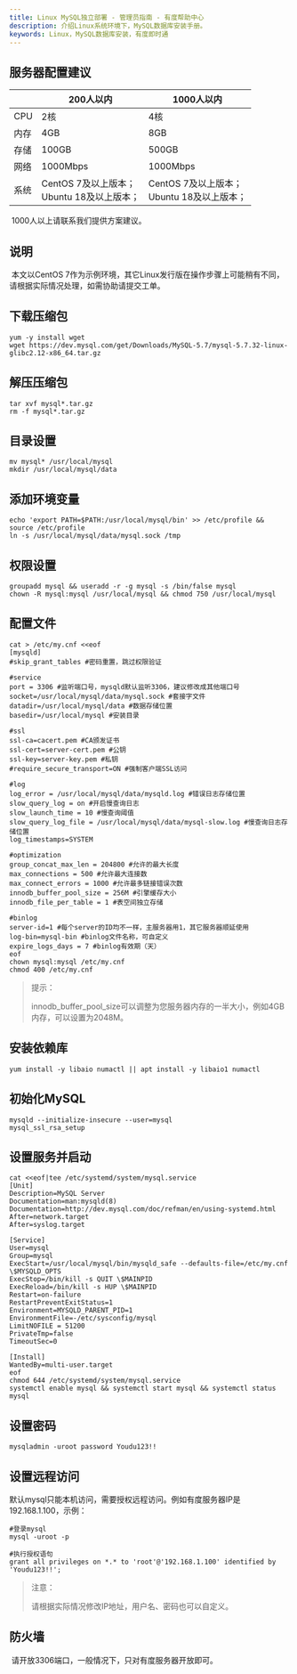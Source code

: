 ```yaml
---
title: Linux MySQL独立部署 - 管理员指南 - 有度帮助中心
description: 介绍Linux系统环境下，MySQL数据库安装手册。
keywords: Linux，MySQL数据库安装，有度即时通
---
```


## 服务器配置建议

|      | 200人以内                                     | 1000人以内                                     |
| ---- | --------------------------------------------- | ---------------------------------------------- |
| CPU  | 2核                                           | 4核                                            |
| 内存 | 4GB                                           | 8GB                                            |
| 存储 | 100GB                                         | 500GB                                          |
| 网络 | 1000Mbps                                      | 1000Mbps                                       |
| 系统 | CentOS 7及以上版本；<br>Ubuntu 18及以上版本； | CentOS 7及以上版本；<br/>Ubuntu 18及以上版本； |

​		1000人以上请联系我们提供方案建议。

## 说明

​		本文以CentOS 7作为示例环境，其它Linux发行版在操作步骤上可能稍有不同，请根据实际情况处理，如需协助请提交工单。

## 下载压缩包

```
yum -y install wget
wget https://dev.mysql.com/get/Downloads/MySQL-5.7/mysql-5.7.32-linux-glibc2.12-x86_64.tar.gz
```

## 解压压缩包

```
tar xvf mysql*.tar.gz
rm -f mysql*.tar.gz
```

## 目录设置

```
mv mysql* /usr/local/mysql
mkdir /usr/local/mysql/data
```

## 添加环境变量

```
echo 'export PATH=$PATH:/usr/local/mysql/bin' >> /etc/profile && source /etc/profile
ln -s /usr/local/mysql/data/mysql.sock /tmp
```

## 权限设置

```
groupadd mysql && useradd -r -g mysql -s /bin/false mysql
chown -R mysql:mysql /usr/local/mysql && chmod 750 /usr/local/mysql
```

## 配置文件

```
cat > /etc/my.cnf <<eof
[mysqld]
#skip_grant_tables #密码重置，跳过权限验证

#service
port = 3306 #监听端口号，mysqld默认监听3306，建议修改成其他端口号
socket=/usr/local/mysql/data/mysql.sock #套接字文件
datadir=/usr/local/mysql/data #数据存储位置
basedir=/usr/local/mysql #安装目录

#ssl
ssl-ca=cacert.pem #CA颁发证书
ssl-cert=server-cert.pem #公钥
ssl-key=server-key.pem #私钥
#require_secure_transport=ON #强制客户端SSL访问

#log
log_error = /usr/local/mysql/data/mysqld.log #错误日志存储位置
slow_query_log = on #开启慢查询日志
slow_launch_time = 10 #慢查询阈值
slow_query_log_file = /usr/local/mysql/data/mysql-slow.log #慢查询日志存储位置
log_timestamps=SYSTEM

#optimization
group_concat_max_len = 204800 #允许的最大长度
max_connections = 500 #允许最大连接数
max_connect_errors = 1000 #允许最多链接错误次数
innodb_buffer_pool_size = 256M #引擎缓存大小
innodb_file_per_table = 1 #表空间独立存储

#binlog
server-id=1 #每个server的ID均不一样，主服务器用1，其它服务器顺延使用
log-bin=mysql-bin #binlog文件名称，可自定义
expire_logs_days = 7 #binlog有效期（天）
eof
chown mysql:mysql /etc/my.cnf
chmod 400 /etc/my.cnf
```

>提示：
>
>innodb_buffer_pool_size可以调整为您服务器内存的一半大小，例如4GB内存，可以设置为2048M。

## 安装依赖库

```
yum install -y libaio numactl || apt install -y libaio1 numactl
```

## 初始化MySQL

```
mysqld --initialize-insecure --user=mysql
mysql_ssl_rsa_setup
```

## 设置服务并启动

```
cat <<eof|tee /etc/systemd/system/mysql.service
[Unit]
Description=MySQL Server
Documentation=man:mysqld(8)
Documentation=http://dev.mysql.com/doc/refman/en/using-systemd.html
After=network.target
After=syslog.target

[Service]
User=mysql
Group=mysql
ExecStart=/usr/local/mysql/bin/mysqld_safe --defaults-file=/etc/my.cnf \$MYSQLD_OPTS
ExecStop=/bin/kill -s QUIT \$MAINPID
ExecReload=/bin/kill -s HUP \$MAINPID
Restart=on-failure
RestartPreventExitStatus=1
Environment=MYSQLD_PARENT_PID=1
EnvironmentFile=-/etc/sysconfig/mysql
LimitNOFILE = 51200
PrivateTmp=false
TimeoutSec=0

[Install]
WantedBy=multi-user.target
eof
chmod 644 /etc/systemd/system/mysql.service
systemctl enable mysql && systemctl start mysql && systemctl status mysql
```

## 设置密码

```
mysqladmin -uroot password Youdu123!!
```

## 设置远程访问

​		默认mysql只能本机访问，需要授权远程访问。例如有度服务器IP是192.168.1.100，示例：

```
#登录mysql
mysql -uroot -p

#执行授权语句
grant all privileges on *.* to 'root'@'192.168.1.100' identified by 'Youdu123!!';
```

> 注意：
>
> 请根据实际情况修改IP地址，用户名、密码也可以自定义。

## 防火墙

​		请开放3306端口，一般情况下，只对有度服务器开放即可。

